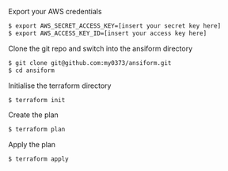 Export your AWS credentials
```bash
$ export AWS_SECRET_ACCESS_KEY=[insert your secret key here]
$ export AWS_ACCESS_KEY_ID=[insert your access key here]

```

Clone the git repo and switch into the ansiform directory
```bash
$ git clone git@github.com:my0373/ansiform.git
$ cd ansiform
```

Initialise the terraform directory 
```bash
$ terraform init
```

Create the plan
```bash
$ terraform plan
```

Apply the plan
```bash
$ terraform apply
```
